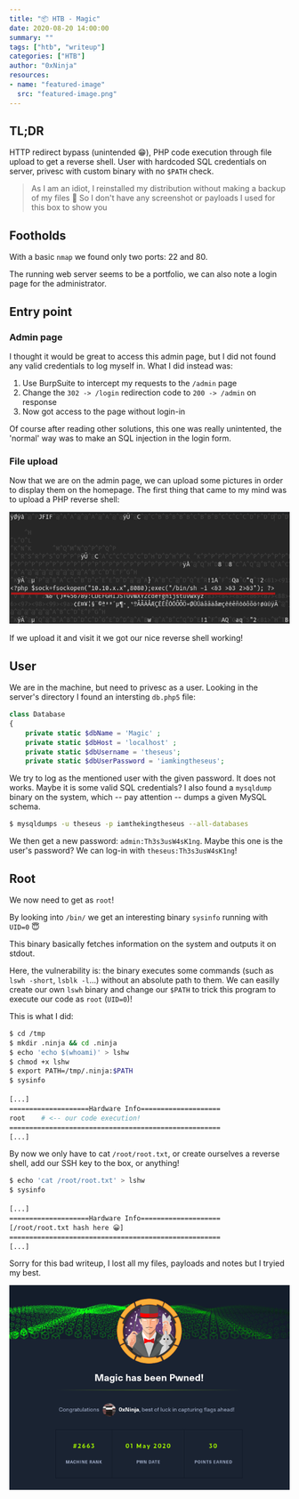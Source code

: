```yaml
---
title: "📦 HTB - Magic"
date: 2020-08-20 14:00:00
summary: ""
tags: ["htb", "writeup"]
categories: ["HTB"]
author: "0xNinja"
resources:
- name: "featured-image"
  src: "featured-image.png"
---
```


## TL;DR

HTTP redirect bypass (unintended 😁), PHP code execution through file upload to get a reverse shell. User with hardcoded SQL credentials on server, privesc with custom binary with no `$PATH` check.

> As I am an idiot, I reinstalled my distribution without making a backup of my files 🙈
> So I don't have any screenshot or payloads I used for this box to show you

## Footholds

With a basic `nmap` we found only two ports: 22 and 80.

The running web server seems to be a portfolio, we can also note a login page for the administrator.

## Entry point

### Admin page

I thought it would be great to access this admin page, but I did not found any valid credentials to log myself in. What I did instead was:

1. Use BurpSuite to intercept my requests to the `/admin` page
2. Change the `302 -> /login` redirection code to `200 -> /admin` on response
3. Now got access to the page without login-in

Of course after reading other solutions, this one was really unintented, the 'normal' way was to make an SQL injection in the login form.

### File upload

Now that we are on the admin page, we can upload some pictures in order to display them on the homepage. The first thing that came to my mind was to upload a PHP reverse shell:

![reverse shell](reverse.png)

If we upload it and visit it we got our nice reverse shell working!

## User

We are in the machine, but need to privesc as a user. Looking in the server's directory I found an intersting `db.php5` file:

```php
class Database
{
    private static $dbName = 'Magic' ;
    private static $dbHost = 'localhost' ;
    private static $dbUsername = 'theseus';
    private static $dbUserPassword = 'iamkingtheseus';
```

We try to log as the mentioned user with the given password. It does not works. Maybe it is some valid SQL credentials? I also found a `mysqldump` binary on the system, which -- pay attention -- dumps a given MySQL schema.

```bash
$ mysqldumps -u theseus -p iamthekingtheseus --all-databases
```

We then get a new password: `admin:Th3s3usW4sK1ng`. Maybe this one is the user's password? We can log-in with `theseus:Th3s3usW4sK1ng`!

## Root

We now need to get as `root`!

By looking into `/bin/` we get an interesting binary `sysinfo` running with `UID=0` 😇

This binary basically fetches information on the system and outputs it on stdout.

Here, the vulnerability is: the binary executes some commands (such as `lswh -short`, `lsblk -l`...) without an absolute path to them. We can easilly create our own `lswh` binary and change our `$PATH` to trick this program to execute our code as `root` (`UID=0`)!

This is what I did:

```bash
$ cd /tmp
$ mkdir .ninja && cd .ninja
$ echo 'echo $(whoami)' > lshw
$ chmod +x lshw
$ export PATH=/tmp/.ninja:$PATH
$ sysinfo

[...]
====================Hardware Info====================
root    # <-- our code execution!
=====================================================
[...]
```

By now we only have to cat `/root/root.txt`, or create ourselves a reverse shell, add our SSH key to the box, or anything!

```bash
$ echo 'cat /root/root.txt' > lshw
$ sysinfo

[...]
====================Hardware Info====================
[/root/root.txt hash here 😀]
=====================================================
[...]
```

Sorry for this bad writeup, I lost all my files, payloads and notes but I tryied my best.

![Rooted](rooted.png)
